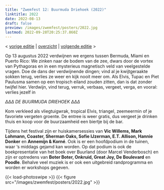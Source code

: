 ```yaml
---
title: "Zwemfest 12: Buurmuda Driehoek (2022)"
linktitle: 2022
date: 2022-08-13
draft: false
preview: /images/zwemfest/posters/2022.jpg
lastmod: 2022-09-28T20:25:37.860Z
---
```

< [vorige editie](/zwemfest/2011) | [overzicht](/zwemfest) | [volgende editie](/zwemfest/2023/) >    

Op 13 augustus 2022 verdwijnen we ergens tussen Bermuda, Miami en Puerto Rico: We zinken naar de bodem van de zee, dwars door de vortex van Pythagoras en in een mysterieus magnetisch veld van veelgestelde vragen. Doe de dans der verdwijnende dingen; vind al je kwijtgeraakte sokken terug, verlies ze weer en kijk nooit meer om. Als Elvis, Tupac en Piet Paulusma samen op een tropisch eiland zouden zitten, dan is dat zonder twijfel hier. Verdwijn, vind terug, verruk, verbaas, vergeet, verga, en vooral: verlies jezelf in

*∆∆∆ DE BUURMUDA DRIEHOEK ∆∆∆*

Kom verkleed als vliegtuigwrak, tropical Elvis, triangel, zeemeermin of je favoriete vergeten groente. De entree is weer gratis, dus vergeet je drinken thuis en koop voor de buurzaamheid een biertje bij de bar.

Tijdens het festival zijn er huiskamersessies van **Vic Willems, Mark Lohmann, Coaster, Sherman Oaks, Sofie IJzerman, E.T. Allison, Hannie Donker** en **Annemijn & Korné**. Ook is er een hoofdpodium in de tuinen, waar ‘s middags gejamd kan worden. Op dat podium is ook de boekpresentatie van het boek over Buurland (door Marcel Venderbosch) en zijn er optredens van **Boter Boter, Onkruid, Great Joy, De Boulevard** en **Poodle**. Behalve veel muziek is er ook een uitgebreid randprogramma en worden er workshops gegeven.

{{< load-photoswipe >}}
{{< figure src="/images/zwemfest/posters/2022.jpg"  >}}
